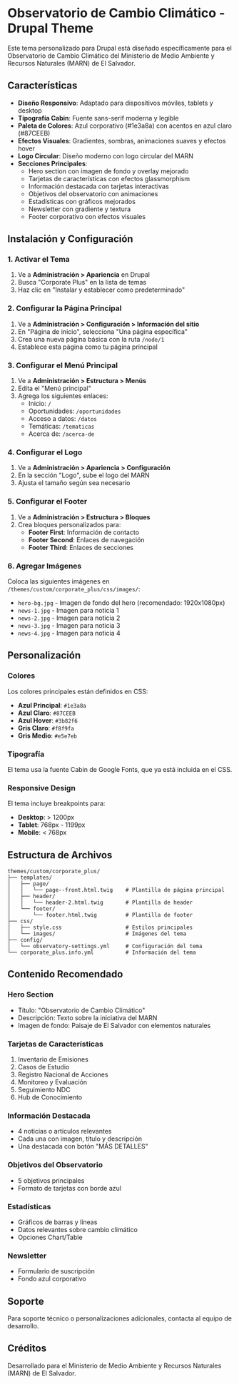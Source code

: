 # Observatorio de Cambio Climático - Drupal Theme

Este tema personalizado para Drupal está diseñado específicamente para el Observatorio de Cambio Climático del Ministerio de Medio Ambiente y Recursos Naturales (MARN) de El Salvador.

## Características

- **Diseño Responsivo**: Adaptado para dispositivos móviles, tablets y desktop
- **Tipografía Cabin**: Fuente sans-serif moderna y legible
- **Paleta de Colores**: Azul corporativo (#1e3a8a) con acentos en azul claro (#87CEEB)
- **Efectos Visuales**: Gradientes, sombras, animaciones suaves y efectos hover
- **Logo Circular**: Diseño moderno con logo circular del MARN
- **Secciones Principales**:
  - Hero section con imagen de fondo y overlay mejorado
  - Tarjetas de características con efectos glassmorphism
  - Información destacada con tarjetas interactivas
  - Objetivos del observatorio con animaciones
  - Estadísticas con gráficos mejorados
  - Newsletter con gradiente y textura
  - Footer corporativo con efectos visuales

## Instalación y Configuración

### 1. Activar el Tema

1. Ve a **Administración > Apariencia** en Drupal
2. Busca "Corporate Plus" en la lista de temas
3. Haz clic en "Instalar y establecer como predeterminado"

### 2. Configurar la Página Principal

1. Ve a **Administración > Configuración > Información del sitio**
2. En "Página de inicio", selecciona "Una página específica"
3. Crea una nueva página básica con la ruta `/node/1`
4. Establece esta página como tu página principal

### 3. Configurar el Menú Principal

1. Ve a **Administración > Estructura > Menús**
2. Edita el "Menú principal"
3. Agrega los siguientes enlaces:
   - Inicio: `/`
   - Oportunidades: `/oportunidades`
   - Acceso a datos: `/datos`
   - Temáticas: `/tematicas`
   - Acerca de: `/acerca-de`

### 4. Configurar el Logo

1. Ve a **Administración > Apariencia > Configuración**
2. En la sección "Logo", sube el logo del MARN
3. Ajusta el tamaño según sea necesario

### 5. Configurar el Footer

1. Ve a **Administración > Estructura > Bloques**
2. Crea bloques personalizados para:
   - **Footer First**: Información de contacto
   - **Footer Second**: Enlaces de navegación
   - **Footer Third**: Enlaces de secciones

### 6. Agregar Imágenes

Coloca las siguientes imágenes en `/themes/custom/corporate_plus/css/images/`:

- `hero-bg.jpg` - Imagen de fondo del hero (recomendado: 1920x1080px)
- `news-1.jpg` - Imagen para noticia 1
- `news-2.jpg` - Imagen para noticia 2
- `news-3.jpg` - Imagen para noticia 3
- `news-4.jpg` - Imagen para noticia 4

## Personalización

### Colores

Los colores principales están definidos en CSS:

- **Azul Principal**: `#1e3a8a`
- **Azul Claro**: `#87CEEB`
- **Azul Hover**: `#3b82f6`
- **Gris Claro**: `#f8f9fa`
- **Gris Medio**: `#e5e7eb`

### Tipografía

El tema usa la fuente Cabin de Google Fonts, que ya está incluida en el CSS.

### Responsive Design

El tema incluye breakpoints para:
- **Desktop**: > 1200px
- **Tablet**: 768px - 1199px
- **Mobile**: < 768px

## Estructura de Archivos

```
themes/custom/corporate_plus/
├── templates/
│   ├── page/
│   │   └── page--front.html.twig    # Plantilla de página principal
│   ├── header/
│   │   └── header-2.html.twig       # Plantilla de header
│   └── footer/
│       └── footer.html.twig         # Plantilla de footer
├── css/
│   ├── style.css                    # Estilos principales
│   └── images/                      # Imágenes del tema
├── config/
│   └── observatory-settings.yml     # Configuración del tema
└── corporate_plus.info.yml          # Información del tema
```

## Contenido Recomendado

### Hero Section
- Título: "Observatorio de Cambio Climático"
- Descripción: Texto sobre la iniciativa del MARN
- Imagen de fondo: Paisaje de El Salvador con elementos naturales

### Tarjetas de Características
1. Inventario de Emisiones
2. Casos de Estudio
3. Registro Nacional de Acciones
4. Monitoreo y Evaluación
5. Seguimiento NDC
6. Hub de Conocimiento

### Información Destacada
- 4 noticias o artículos relevantes
- Cada una con imagen, título y descripción
- Una destacada con botón "MÁS DETALLES"

### Objetivos del Observatorio
- 5 objetivos principales
- Formato de tarjetas con borde azul

### Estadísticas
- Gráficos de barras y líneas
- Datos relevantes sobre cambio climático
- Opciones Chart/Table

### Newsletter
- Formulario de suscripción
- Fondo azul corporativo

## Soporte

Para soporte técnico o personalizaciones adicionales, contacta al equipo de desarrollo.

## Créditos

Desarrollado para el Ministerio de Medio Ambiente y Recursos Naturales (MARN) de El Salvador. 